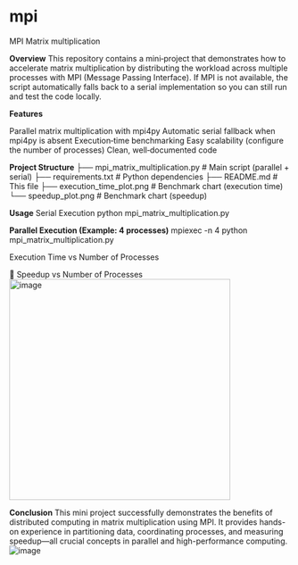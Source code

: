 # mpi
MPI Matrix multiplication

**Overview**
This repository contains a mini‑project that demonstrates how to accelerate matrix multiplication by distributing the workload across multiple processes with MPI (Message Passing Interface). If MPI is not available, the script automatically falls back to a serial implementation so you can still run and test the code locally.

**Features**

Parallel matrix multiplication with mpi4py
Automatic serial fallback when mpi4py is absent
Execution‑time benchmarking
Easy scalability (configure the number of processes)
Clean, well‑documented code

**Project Structure**
├── mpi_matrix_multiplication.py   # Main script (parallel + serial)
├── requirements.txt               # Python dependencies
├── README.md                      # This file
├── execution_time_plot.png        # Benchmark chart (execution time)
└── speedup_plot.png               # Benchmark chart (speedup)


**Usage**
Serial Execution
python mpi_matrix_multiplication.py


**Parallel Execution (Example: 4 processes)**
mpiexec -n 4 python mpi_matrix_multiplication.py


Execution Time vs Number of Processes
 
🔸 Speedup vs Number of Processes
<img width="396" alt="image" src="https://github.com/user-attachments/assets/f44d045c-ea57-4fe0-8d92-597ada420c31" />



**Conclusion**
This mini project successfully demonstrates the benefits of distributed computing in matrix multiplication using MPI. It provides hands-on experience in partitioning data, coordinating processes, and measuring speedup—all crucial concepts in parallel and high-performance computing.![image](https://github.com/user-attachments/assets/6f0612be-0ecc-449b-98c9-423ff2759ad7)





